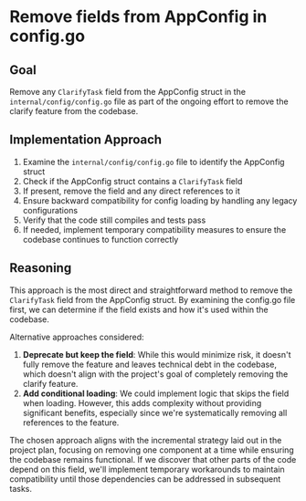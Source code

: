 # Remove fields from AppConfig in config.go

## Goal
Remove any `ClarifyTask` field from the AppConfig struct in the `internal/config/config.go` file as part of the ongoing effort to remove the clarify feature from the codebase.

## Implementation Approach
1. Examine the `internal/config/config.go` file to identify the AppConfig struct
2. Check if the AppConfig struct contains a `ClarifyTask` field
3. If present, remove the field and any direct references to it
4. Ensure backward compatibility for config loading by handling any legacy configurations
5. Verify that the code still compiles and tests pass
6. If needed, implement temporary compatibility measures to ensure the codebase continues to function correctly

## Reasoning
This approach is the most direct and straightforward method to remove the `ClarifyTask` field from the AppConfig struct. By examining the config.go file first, we can determine if the field exists and how it's used within the codebase.

Alternative approaches considered:
1. **Deprecate but keep the field**: While this would minimize risk, it doesn't fully remove the feature and leaves technical debt in the codebase, which doesn't align with the project's goal of completely removing the clarify feature.
2. **Add conditional loading**: We could implement logic that skips the field when loading. However, this adds complexity without providing significant benefits, especially since we're systematically removing all references to the feature.

The chosen approach aligns with the incremental strategy laid out in the project plan, focusing on removing one component at a time while ensuring the codebase remains functional. If we discover that other parts of the code depend on this field, we'll implement temporary workarounds to maintain compatibility until those dependencies can be addressed in subsequent tasks.